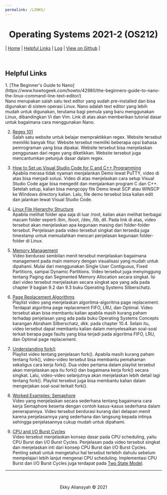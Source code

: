 ```yaml
---
permalink: /LINKS/
---
```



<h1 style="text-align: center"> Operating Systems 2021-2 (OS212) </h1>

| <a href="/os212/">Home</a> | <a href="/os212/LINKS/">Helpful Links</a> | <a href="/os212/TXT/mylog.txt" target="_blank">Log</a> | <a href="https://github.com/ealiansyah/os212" target="_blank">View on Github</a> |

<br>
<h2>Helpful Links</h2>
1. [The Beginner's Guide to Nano](https://www.howtogeek.com/howto/42980/the-beginners-guide-to-nano-the-linux-command-line-text-editor/) <br>
Nano merupakan salah satu text editor yang sudah pre-installed dan bisa digunakan di sistem operasi Linux. Nano adalah text editor yang lebih mudah untuk digunakan, terutama bagi pemula yang baru menggunakan Linux, dibandingkan Vi dan Vim. Link di atas akan memberikan tutorial dasar untuk bagaimana cara menggunakan Nano.


2. [Regex 101](https://regex101.com/) <br>
Salah satu website untuk belajar mempraktikkan regex. Website tersebut memiliki banyak fitur. Website tersebut memiliki beberapa opsi bahasa pemrograman yang bisa dipakai. Website tersebut bisa menjelaskan penggunaan dari regex yang diketikkan. Website tersebut juga mencantumkan petunjuk dasar dalam regex.

3. [How to Set up Visual Studio Code for C and C++ Programming](https://youtu.be/77v-Poud_io) <br>
Apabila merasa tidak nyaman menjalankan Demo lewat PuTTY, video di atas bisa menjadi solusi. Video di atas menjelaskan cara setup Visual Studio Code agar bisa mengedit dan menjalankan program C dan C++. Setelah setup, kalian bisa mengcopy file Demo lewat SCP atau WINSCP ke Windows directory kalian. Lalu, file demo tersebut bisa kalian edit dan jalankan lewat Visual Studio Code.

4. [Linux File Hierarchy Structure](https://youtu.be/HbgzrKJvDRw) <br>
Apabila melihat folder apa saja di luar /root, kalian akan melihat berbagai macam folder seperti /bin, /boot, /dev, /lib, dll. Pada link di atas, video tersebut akan menjelaskan apa kegunaan masing dari folder-folder tersebut. Penjelasan pada video tersebut singkat dan tersedia juga timestamp untuk memudahkan mencari penjelasan kegunaan folder-folder di Linux.

5. [Memory Management](https://youtu.be/qdkxXygc3rE) <br>
Video berdurasi sembilan menit tersebut menjelaskan bagaimana management pada main memory dengan visualisasi yang mudah untuk dipahami. Mulai dari menggunakan Single User Contiguous, Fixed Partitions, sampai Dynamic Partitions. Video tersebut juga menyinggung tentang Paging dan Segmented Memory Allocation secara singkat. Isi dari video tersebut menjelaskan secara singkat apa yang ada pada chapter 9 bagian 9.2 dan 9.3 buku Operating Systems Silberschatz.

6. [Page Replacement Algorithms](https://www.youtube.com/playlist?list=PL55ywj5PjY95F_3LK9w0B_KdIHmiH9POO) <br>
Playlist video yang menjelaskan algoritma-algoritma page replacement. Terdapat algoritma page replacement FIFO, LRU, dan Optimal. Video tersebut akan bisa membantu kalian apabila masih kurang paham terhadap penjelasan yang ada pada buku Operating Systems Concepts karangan Abraham Silberschatz, dkk. pada chapter 10.4. Selain itu, video tersebut dapat membantu kalian dalam menyelesaikan soal-soal terkait berapa page faults yang bisa terjadi pada algoritma FIFO, LRU, dan Optimal page replacement.

7. [Understanding fork()](https://youtube.com/playlist?list=PL55ywj5PjY96RBNGyzuobsoBNKDjAClu7) <br>
Playlist video tentang penjelasan fork(). Apabila masih kurang paham tentang fork(), video-video tersebut bisa membantu pemahaman sekaligus cara kerja fork(). Dua video pertama dalam playlist tersebut akan menjelaskan apa itu fork() dan bagaimana kerja fork() secara singkat. Lalu, video-video selanjutnya akan menjelaskan lebih detail lagi tentang fork(). Playlist tersebut juga bisa membantu kalian dalam mengerjakan soal-soal terkait fork().

8. [Worked Examples: Semaphore](https://youtu.be/3KJeK-UUADA) <br>
Video yang menjelaskan secara sederhana tentang bagaimana cara kerja Semaphore beserta dengan contoh kasus-kasus sederhana dalam penerapannya. Video tersebut berdurasi kurang dari delapan menit karena penjelasannya yang sederhana dan langsung kepada intinya sehingga penjelasannya cukup mudah untuk dipahami.

9. [CPU and I/O Burst Cycles](https://youtu.be/pVzb3TUcDLo) <br>
Video tersebut menjelaskan konsep dasar pada CPU scheduling, yaitu CPU Burst dan I/O Burst Cycles. Penjelasan pada video tersebut singkat dan menjelaskan inti dari konsep CPU Burst dan I/O Burst Cycles. Penting sekali untuk mengetahui hal tersebut terlebih dahulu sebelum mempelajari lebih lanjut mengenai CPU scheduling. Implementasi CPU Burst dan I/O Burst Cycles juga terdapat pada [Two State Model](https://t4tutorials.com/two-state-process-model-in-operating-systems/).

---

<br>

<p align="center">
    Ekky Aliansyah &copy; 2021
</p>